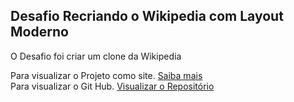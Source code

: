 <h2>Desafio 
Recriando o Wikipedia com Layout Moderno</h2>


O Desafio foi criar um clone da Wikipedia

Para visualizar o Projeto como site. <a href="https://avalosdev.github.io/Desafio01_Html/">Saiba mais</a>
<br>
Para visualizar o Git Hub. <a href="https://github.com/avalosdev/Desafio02_Html/tree/master">Visualizar o Repositório</a>
